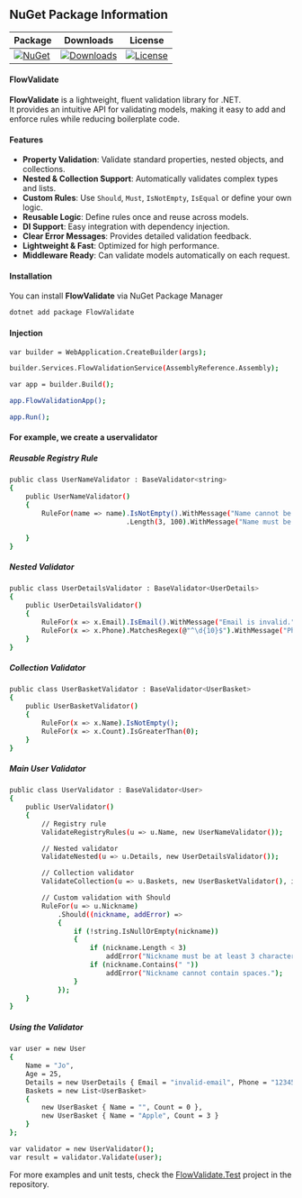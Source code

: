 ## NuGet Package Information

| Package | Downloads | License |
|---------|-----------|---------|
| [![NuGet](https://img.shields.io/nuget/v/FlowValidate)](https://www.nuget.org/packages/FlowValidate) | [![Downloads](https://img.shields.io/nuget/dt/FlowValidate)](https://www.nuget.org/packages/FlowValidate) | [![License](https://img.shields.io/nuget/l/EventFlux)](https://github.com/kadirdemirkaya/EventFlux/blob/main/LICENSE.txt) |


#### FlowValidate

**FlowValidate** is a lightweight, fluent validation library for .NET.  
It provides an intuitive API for validating models, making it easy to add and enforce rules while reducing boilerplate code.


#### Features

- **Property Validation**: Validate standard properties, nested objects, and collections.  
- **Nested & Collection Support**: Automatically validates complex types and lists.  
- **Custom Rules**: Use `Should`, `Must`, `IsNotEmpty`, `IsEqual` or define your own logic.  
- **Reusable Logic**: Define rules once and reuse across models.  
- **DI Support**: Easy integration with dependency injection.  
- **Clear Error Messages**: Provides detailed validation feedback.  
- **Lightweight & Fast**: Optimized for high performance.  
- **Middleware Ready**: Can validate models automatically on each request.



#### Installation

You can install **FlowValidate** via NuGet Package Manager

```bash
dotnet add package FlowValidate
```


#### Injection

```bash
var builder = WebApplication.CreateBuilder(args);

builder.Services.FlowValidationService(AssemblyReference.Assembly); 

var app = builder.Build();

app.FlowValidationApp();

app.Run();
```

#### For example, we create a uservalidator 

##### Reusable Registry Rule
```bash
public class UserNameValidator : BaseValidator<string>
{
    public UserNameValidator()
    {
        RuleFor(name => name).IsNotEmpty().WithMessage("Name cannot be empty.")
                             .Length(3, 100).WithMessage("Name must be at least 3 characters.");

    }
}
```

##### Nested Validator
```bash
public class UserDetailsValidator : BaseValidator<UserDetails>
{
    public UserDetailsValidator()
    {
        RuleFor(x => x.Email).IsEmail().WithMessage("Email is invalid.");
        RuleFor(x => x.Phone).MatchesRegex(@"^\d{10}$").WithMessage("Phone must be 10 digits.");
    }
}
```

##### Collection Validator
```bash
public class UserBasketValidator : BaseValidator<UserBasket>
{
    public UserBasketValidator()
    {
        RuleFor(x => x.Name).IsNotEmpty();
        RuleFor(x => x.Count).IsGreaterThan(0);
    }
}
```

##### Main User Validator
```bash 
public class UserValidator : BaseValidator<User>
{
    public UserValidator()
    {
        // Registry rule
        ValidateRegistryRules(u => u.Name, new UserNameValidator());

        // Nested validator
        ValidateNested(u => u.Details, new UserDetailsValidator());

        // Collection validator
        ValidateCollection(u => u.Baskets, new UserBasketValidator(), item => item);

        // Custom validation with Should
        RuleFor(u => u.Nickname)
            .Should((nickname, addError) =>
            {
                if (!string.IsNullOrEmpty(nickname))
                {
                    if (nickname.Length < 3)
                        addError("Nickname must be at least 3 characters long.");
                    if (nickname.Contains(" "))
                        addError("Nickname cannot contain spaces.");
                }
            });
    }
}
```

##### Using the Validator
```bash
var user = new User
{
    Name = "Jo",
    Age = 25,
    Details = new UserDetails { Email = "invalid-email", Phone = "12345" },
    Baskets = new List<UserBasket>
    {
        new UserBasket { Name = "", Count = 0 },
        new UserBasket { Name = "Apple", Count = 3 }
    }
};

var validator = new UserValidator();
var result = validator.Validate(user);
```
For more examples and unit tests, check the [FlowValidate.Test](https://github.com/kadirdemirkaya) project in the repository.


